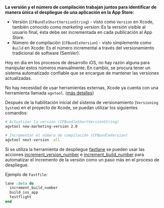 **La versión y el número de compilación trabajan juntos para identificar de manera única el despliegue de una aplicación en la App Store:**

- Versión (`CFBundleShortVersionString`) - visto como `Version` en Xcode, también conocido como _marketing version_: Es la versión visible al usuario final, ésta debe ser incrementada en cada publicación al App Store.
- Número de compilación (`CFBundleVersion`) - visto simplemente como `Build` en Xcode: Es el número incremental a través del versionamiento tradicional de software (SemVer).

Hoy en dia en los procesos de desarrollo iOS, no hay razón alguna para manipular estos números manualmente. En cambio, se procura tener un sistema automatizado confiable que se encargue de mantener las versiones actualizadas.

No hay necesidad de usar herramientas externas, Xcode ya cuenta con una herramienta llamada `agvtool`. ([más detalles](https://developer.apple.com/library/content/qa/qa1827/_index.html))

Después de la habilitación inicial del sistema de versionamiento (`Versioning System`) en el proyecto de Xcode, se puedan utilizar los siguientes comandos:

```sh
# Actualizar la versión (CFBundleShortVersionString)
agvtool new-marketing-version 2.0

# Incrementar el número de compilación (CFBundleVersion)
agvtool next-version -all
```

Si se utiliza la herramienta de despliegue [fastlane](https://fastlane.tools) se pueden usar las acciones [increment_version_number](https://docs.fastlane.tools/actions/increment_version_number/) e [increment_build_number](https://docs.fastlane.tools/actions/increment_build_number/) para automatizar el incremento de la versión como un paso más en el proceso de despliegue.

Ejemplo de `Fastfile`:

```ruby
lane :beta do
  increment_build_number
  build_ios_app
  testflight
end
```
